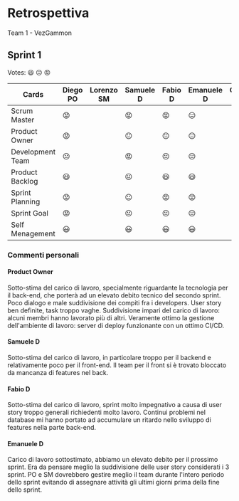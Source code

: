# Retrospettiva
Team 1 - VezGammon

## Sprint 1

Votes: 😃 😐 😡

| Cards            | Diego PO | Lorenzo SM | Samuele D | Fabio D | Emanuele D | Omar D | Motivazioni |
| ---------------- | -------- | ---------- | --------- | ------- | ---------- | ------ | ----------- |
| Scrum Master     | 😡       |            | 😡        | 😡        | 😐           |        |             |
| Product Owner    | 😡       |            | 😐        | 😐        | 😐           |        |             |
| Development Team | 😐       |            | 😡        | 😐        | 😐           |        |             |
| Product Backlog  | 😃       |            | 😐        | 😃        | 😃           |        |             |
| Sprint Planning  | 😡       |            | 😐        | 😡        | 😡           |        |             |
| Sprint Goal      | 😡       |            | 😐        | 😐        | 😐           |        |             |
| Self Menagement  | 😃       |            | 😃        | 😃        | 😃           |        |             |

### Commenti personali
#### Product Owner
Sotto-stima del carico di lavoro, specialmente riguardante la tecnologia per il back-end, che porterà ad un elevato debito tecnico del secondo sprint.
Poco dialogo e male suddivisione dei compiti fra i developers. User story ben definite, task troppo vaghe. Suddivisione impari del carico di lavoro: alcuni membri hanno lavorato più di altri.
Veramente ottimo la gestione dell'ambiente di lavoro: server di deploy funzionante con un ottimo CI/CD.

#### Samuele D
Sotto-stima del carico di lavoro, in particolare troppo per il backend e relativamente poco per il front-end.
Il team per il front si è trovato bloccato da mancanza di features nel back.

#### Fabio D
Sotto-stima del carico di lavoro, sprint molto impegnativo a causa di user story troppo generali richiedenti molto lavoro.
Continui problemi nel database mi hanno portato ad accumulare un ritardo nello sviluppo di features nella parte back-end.

#### Emanuele D 
Carico di lavoro sottostimato, abbiamo un elevato debito per il prossimo sprint. Era da pensare meglio la suddivisione delle user story considerati i 3 sprint. PO e SM dovrebbero gestire meglio il team durante l'intero periodo dello sprint evitando di assegnare attività gli ultimi giorni prima della fine dello sprint.